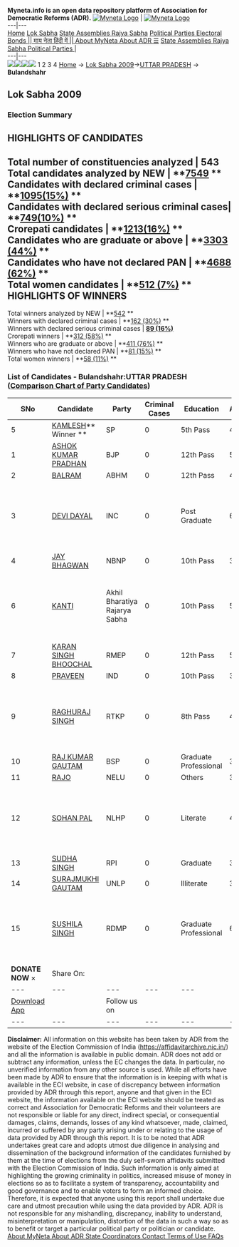 **Myneta.info is an open data repository platform of Association for Democratic Reforms (ADR).**
[![Myneta Logo](https://www.myneta.info/lib/img/myneta-logo.png)](https://www.myneta.info/) | [![Myneta Logo](https://www.myneta.info/lib/img/adr-logo.png)](https://adrindia.org)  
---|---  
[Home](https://www.myneta.info/) [Lok Sabha](https://www.myneta.info/#ls "Lok Sabha") [ State Assemblies ](https://www.myneta.info/#sa "State Assemblies") [Rajya Sabha](https://www.myneta.info/#rs "Rajya Sabha") [Political Parties ](https://www.myneta.info/party "Political Parties") [ Electoral Bonds ](https://www.myneta.info/electoral_bonds "Electoral Bonds") [ || माय नेता हिंदी में || ](https://translate.google.co.in/translate?prev=hp&hl=en&js=y&u=www.myneta.info&sl=en&tl=hi&history_state0=) [ About MyNeta ](https://adrindia.org/content/about-myneta) [ About ADR ](https://adrindia.org/about-adr/who-we-are) [☰](javascript:void\(0\))
[ State Assemblies ](https://www.myneta.info/#sa "State Assemblies") [ Rajya Sabha ](https://www.myneta.info/#rs "Rajya Sabha") [ Political Parties ](https://www.myneta.info/party "Political Parties")
|   
---|---  
![](https://www.myneta.info/lib/img/banner/banner-1.png)![](https://www.myneta.info/lib/img/banner/banner-2.png)![](https://www.myneta.info/lib/img/banner/banner-3.png)![](https://www.myneta.info/lib/img/banner/banner-4.png)
1  2  3  4 
[Home](https://www.myneta.info/) → [Lok Sabha 2009](https://www.myneta.info/ls2009/)→[UTTAR PRADESH](https://www.myneta.info/ls2009/index.php?action=show_constituencies&state_id=24) → **Bulandshahr**
### 
## Lok Sabha 2009
###  Election Summary 
HIGHLIGHTS OF CANDIDATES  
---  
Total number of constituencies analyzed |  543   
Total candidates analyzed by NEW | **[7549](https://www.myneta.info/ls2009/index.php?action=summary&subAction=candidates_analyzed&sort=candidate#summary) **  
Candidates with declared criminal cases | **[1095(15%)](https://www.myneta.info/ls2009/index.php?action=summary&subAction=crime&sort=candidate#summary) **  
Candidates with declared serious criminal cases| **[749(10%)](https://www.myneta.info/ls2009/index.php?action=summary&subAction=serious_crime&sort=candidate#summary) **  
Crorepati candidates | **[1213(16%)](https://www.myneta.info/ls2009/index.php?action=summary&subAction=crorepati&sort=candidate#summary) **  
Candidates who are graduate or above | **[3303 (44%)](https://www.myneta.info/ls2009/index.php?action=summary&subAction=education&sort=candidate#summary) **  
Candidates who have not declared PAN | **[4688 (62%)](https://www.myneta.info/ls2009/index.php?action=summary&subAction=without_pan&sort=candidate#summary) **  
Total women candidates | **[512 (7%)](https://www.myneta.info/ls2009/index.php?action=summary&subAction=women_candidate&sort=candidate#summary) **  
HIGHLIGHTS OF WINNERS  
---  
Total winners analyzed by NEW | **[542](https://www.myneta.info/ls2009/index.php?action=summary&subAction=winner_analyzed&sort=candidate#summary) **  
Winners with declared criminal cases | **[162 (30%)](https://www.myneta.info/ls2009/index.php?action=summary&subAction=winner_crime&sort=candidate#summary) **  
Winners with declared serious criminal cases | **[89 (16%)](https://www.myneta.info/ls2009/index.php?action=summary&subAction=winner_serious_crime&sort=candidate#summary)**  
Crorepati winners | **[312 (58%)](https://www.myneta.info/ls2009/index.php?action=summary&subAction=winner_crorepati&sort=candidate#summary) **  
Winners who are graduate or above | **[411 (76%)](https://www.myneta.info/ls2009/index.php?action=summary&subAction=winner_education&sort=candidate#summary) **  
Winners who have not declared PAN | **[81 (15%)](https://www.myneta.info/ls2009/index.php?action=summary&subAction=winner_without_pan&sort=candidate#summary) **  
Total women winners | **[58 (11%)](https://www.myneta.info/ls2009/index.php?action=summary&subAction=winner_women&sort=candidate#summary) **  
### List of Candidates - Bulandshahr:UTTAR PRADESH ([Comparison Chart of Party Candidates](https://www.myneta.info/ls2009/comparisonchart.php?constituency_id=422))
SNo | Candidate| Party| Criminal Cases| Education| Age| Total Assets| Liabilities  
---|---|---|---|---|---|---|---  
5  | [KAMLESH](https://www.myneta.info/ls2009/candidate.php?candidate_id=7079)** Winner ** | SP | 0 | 5th Pass| 43 | Rs 8,44,005 ~ 8 Lacs+ | Rs 0 ~   
1  | [ASHOK KUMAR PRADHAN](https://www.myneta.info/ls2009/candidate.php?candidate_id=7078) | BJP | 0 | 12th Pass| 53 | Rs 2,52,63,357 ~ 2 Crore+ | Rs 0 ~   
2  | [BALRAM](https://www.myneta.info/ls2009/candidate.php?candidate_id=7086) | ABHM | 0 | 12th Pass| 43 | Rs 18,89,000 ~ 18 Lacs+ | Rs 0 ~   
3  | [DEVI DAYAL](https://www.myneta.info/ls2009/candidate.php?candidate_id=7080) | INC | 0 | Post Graduate| 66 | ![](https://myneta.info/image_v2.php?myneta_folder=ls2009&candidate_id=7080&col=ta) | ![](https://myneta.info/image_v2.php?myneta_folder=ls2009&candidate_id=7080&col=lia)  
4  | [JAY BHAGWAN](https://www.myneta.info/ls2009/candidate.php?candidate_id=7085) | NBNP | 0 | 10th Pass| 35 | Rs 55,000 ~ 55 Thou+ | Rs 0 ~   
6  | [KANTI](https://www.myneta.info/ls2009/candidate.php?candidate_id=7083) | Akhil Bharatiya Rajarya Sabha | 0 | 10th Pass| 54 | ![](https://myneta.info/image_v2.php?myneta_folder=ls2009&candidate_id=7083&col=ta) | ![](https://myneta.info/image_v2.php?myneta_folder=ls2009&candidate_id=7083&col=lia)  
7  | [KARAN SINGH BHOOCHAL](https://www.myneta.info/ls2009/candidate.php?candidate_id=7082) | RMEP | 0 | 12th Pass| 56 | Rs 19,75,000 ~ 19 Lacs+ | Rs 0 ~   
8  | [PRAVEEN](https://www.myneta.info/ls2009/candidate.php?candidate_id=7096) | IND | 0 | 10th Pass| 32 | Rs 3,72,000 ~ 3 Lacs+ | Rs 0 ~   
9  | [RAGHURAJ SINGH](https://www.myneta.info/ls2009/candidate.php?candidate_id=7087) | RTKP | 0 | 8th Pass| 45 | ![](https://myneta.info/image_v2.php?myneta_folder=ls2009&candidate_id=7087&col=ta) | ![](https://myneta.info/image_v2.php?myneta_folder=ls2009&candidate_id=7087&col=lia)  
10  | [RAJ KUMAR GAUTAM](https://www.myneta.info/ls2009/candidate.php?candidate_id=7081) | BSP | 0 | Graduate Professional| 36 | Rs 13,39,528 ~ 13 Lacs+ | Rs 0 ~   
11  | [RAJO](https://www.myneta.info/ls2009/candidate.php?candidate_id=7088) | NELU | 0 | Others| 31 | Rs 1,34,76,485 ~ 1 Crore+ | Rs 3,00,000 ~ 3 Lacs+  
12  | [SOHAN PAL](https://www.myneta.info/ls2009/candidate.php?candidate_id=7090) | NLHP | 0 | Literate| 45 | ![](https://myneta.info/image_v2.php?myneta_folder=ls2009&candidate_id=7090&col=ta) | ![](https://myneta.info/image_v2.php?myneta_folder=ls2009&candidate_id=7090&col=lia)  
13  | [SUDHA SINGH](https://www.myneta.info/ls2009/candidate.php?candidate_id=7091) | RPI | 0 | Graduate| 37 | Rs 26,53,500 ~ 26 Lacs+ | Rs 0 ~   
14  | [SURAJMUKHI GAUTAM](https://www.myneta.info/ls2009/candidate.php?candidate_id=7093) | UNLP | 0 | Illiterate| 38 | Rs 2,82,000 ~ 2 Lacs+ | Rs 0 ~   
15  | [SUSHILA SINGH](https://www.myneta.info/ls2009/candidate.php?candidate_id=7092) | RDMP | 0 | Graduate Professional| 60 | ![](https://myneta.info/image_v2.php?myneta_folder=ls2009&candidate_id=7092&col=ta) | ![](https://myneta.info/image_v2.php?myneta_folder=ls2009&candidate_id=7092&col=lia)  
|  **DONATE NOW** × |  Share On:  | [](https://api.whatsapp.com/send?text=https%3A%2F%2Fmyneta.info%2Fpunjab2022%2Findex.php%3Faction%3Dshow_constituencies%26state_id%3D19) | [](https://www.facebook.com/sharer/sharer.php?u=https%3A%2F%2Fmyneta.info%2Fpunjab2022%2Findex.php%3Faction%3Dshow_constituencies%26state_id%3D19) | [](https://twitter.com/share?url=https%3A%2F%2Fmyneta.info%2Fpunjab2022%2Findex.php%3Faction%3Dshow_constituencies%26state_id%3D19)  
---|---|---|---|---  
| [ Download App ](https://play.google.com/store/apps/details?id=com.webrosoft.myneta1&pcampaignid=pcampaignidMKT-Other-global-all-co-prtnr-py-PartBadge-Mar2515-1) | [](https://play.google.com/store/apps/details?id=com.webrosoft.myneta1&pcampaignid=pcampaignidMKT-Other-global-all-co-prtnr-py-PartBadge-Mar2515-1) |  Follow us on  | [](https://www.facebook.com/adrindia.org/) | [](https://twitter.com/adrspeaks) | [](https://groups.google.com/g/national-election-watch?hl=en&pli=1) | [](https://www.instagram.com/adrspeaks/) | [](https://www.youtube.com/user/adrspeaks) | [](https://sharechat.com/profile/adrspeaks)  
---|---|---|---|---|---|---|---|---  
**Disclaimer:** All information on this website has been taken by ADR from the website of the Election Commission of India (https://affidavitarchive.nic.in/) and all the information is available in public domain. ADR does not add or subtract any information, unless the EC changes the data. In particular, no unverified information from any other source is used. While all efforts have been made by ADR to ensure that the information is in keeping with what is available in the ECI website, in case of discrepancy between information provided by ADR through this report, anyone and that given in the ECI website, the information available on the ECI website should be treated as correct and Association for Democratic Reforms and their volunteers are not responsible or liable for any direct, indirect special, or consequential damages, claims, demands, losses of any kind whatsoever, made, claimed, incurred or suffered by any party arising under or relating to the usage of data provided by ADR through this report. It is to be noted that ADR undertakes great care and adopts utmost due diligence in analysing and dissemination of the background information of the candidates furnished by them at the time of elections from the duly self-sworn affidavits submitted with the Election Commission of India. Such information is only aimed at highlighting the growing criminality in politics, increased misuse of money in elections so as to facilitate a system of transparency, accountability and good governance and to enable voters to form an informed choice. Therefore, it is expected that anyone using this report shall undertake due care and utmost precaution while using the data provided by ADR. ADR is not responsible for any mishandling, discrepancy, inability to understand, misinterpretation or manipulation, distortion of the data in such a way so as to benefit or target a particular political party or politician or candidate. 
[ About MyNeta ](https://adrindia.org/content/about-myneta) [ About ADR ](https://adrindia.org/about-adr/who-we-are) [ State Coordinators ](https://adrindia.org/about-adr/state-coordinators) [ Contact ](https://adrindia.org/contact-us) [ Terms of Use ](https://adrindia.org/content/adr-terms-use) [ FAQs ](https://adrindia.org/content/faqs)
